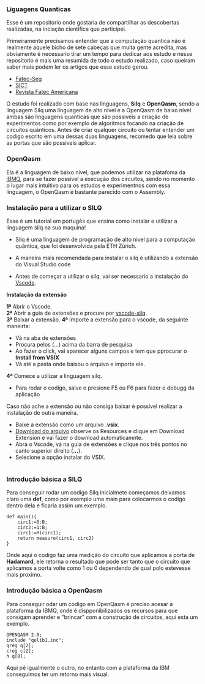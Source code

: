 ### Liguagens Quanticas

Esse é um repositorio onde gostaria de compartilhar as descobertas realizadas, na inciação cientifica que participei. 

Primeiramente precisamos entender que a computação quantica não é realmente aquele bicho de sete cabeças que muita gente acredita, mas obviamente é necessario tirar um tempo para  dedicar aos estudo e nesse repositorio é mais uma resumida de todo o estudo realizado, caso queiram saber mais podem ler os artigos que esse estudo gerou.

* <a href='https://www.fatecourinhos.edu.br/fatecseg/index.php/fatecseg/article/view/117'>Fatec-Seg</a>
* <a href=''>SICT</a>
* <a href=''>Revista Fatec Americana</a>

O estudo foi realizado com base nas linguagens, <b>Silq</b> e <b>OpenQasm</b>, sendo a linguagem Silq uma linguagem de alto nível e a OpenQasm de baixo nível ambas são linguagens quanticas que são possiveis a criação de experimentos como por exemplo de algoritmos focando na criação de circuitos quãnticos. Antes de criar qualquer circuito ou tentar entender um codigo escrito em uma dessas duas linguagens, recomedo que leia sobre as portas que são possiveis aplicar.

### OpenQasm

Ela é a linguagem de baixo nível, que podemos utilizar na platafoma da <a href=''>IBMQ</a>, para se fazer possivel a execução dos circuitos, sendo no momento o lugar mais intuitivo para os estudos e experimentnos com essa linguagem, o OpenQasm é bastante parecido com o Assembly.

### Instalaçâo para a utilizar o SILQ

Esse é um tutorial em portugês que ensina como instalar e utilizar a linguagem silq na sua maquina!

* Silq é uma linguagem de programação de alto nivel para a computação quântica, que foi desenvolvida pela ETH Zürich.

* A maneira mais recomendada para instalar o silq é utilizando a extensão do Visual Studio code

* Antes de começar a utilizar o silq, vai ser necessario a instalação do  <a href="https://code.visualstudio.com/download">Vscode</a>.

<strong>Instalação da extensão</strong>

  <strong>1ª</strong> Abrir o Vscode.<br>
  <strong>2ª</strong> Abrir a guia de extensões e procure por <u>vscode-silq</u>.<br>
  <strong>3ª</strong> Baixar a extensão.
  <strong>4ª</strong> Importe a extensão para o vscode, da seguinte maneirta:
  * Vá na aba de extensões
  * Procura pelos (...)  acima da barra de pesquisa
  * Ao fazer o click, vai aparecer alguns campos e tem que pprocurar o <strong>Install from VSIX</strong>
  * Vá até a pasta onde baixou o arquivo e importe ele.
  
  <strong>4ª</strong> Comece a utilizar a linguagem silq.
  * Para rodar o codigo, salve e presione F5 ou F6 para fazer o debugg da aplicação

Caso não ache a extensão ou não consiga baixar é possivel realizar a instalação de outra maneira.

* Baixe a extensão como um arquivo <strong>.vsix</strong>.
* <a href="https://marketplace.visualstudio.com/items?itemName=eth-sri.vscode-silq">Download do arquivo</a> observe os Resources e clique em Download Extension e vai fazer o download automaticamnte.
* Abra o Vscode, vá na guia de extensões e clique nos três pontos no canto superior direito (<strong>...</strong>).
* Selecione a opção instalar do VSIX.
#
  ### Introdução básica a SILQ
Para conseguir rodar um codigo Silq inicialmete começamos deixamos claro uma <strong>def</strong>, como por exemplo uma main para colocarmos o codigo dentro dela e ficaria assim um exemplo.

```silq
def main(){
    circ1:=0:B;
    circ2:=1:B;
    circ1:=H(circ1);
    return measure(circ1, circ2)
}
```

Onde aqui o codigo faz uma medição do circuito que aplicamos a porta de <strong>Hadamard</strong>, ele retorna o resultado que pode ser tanto que o circuito que aplicamos a porta volte como 1 ou 0 dependendo de qual polo estevesse mais proximo.

  ### Introdução básica a OpenQasm
Para conseguir odar um codigo em OpenQasm é preciso acesar a plataforma da IBMQ, onde é dispponibilizados os recursos para que consigam aprender e "brincar" com a construção de circuitos, aqui esta um exemplo.
```OpenQasm
OPENQASM 2.0;
include "qelib1.inc";
qreg q[2];
creg c[2];
h q[0];
```
Aqui pé igualmente o outro, no entanto com a plataforma da IBM conseguimos ter um retorno mais visual.
